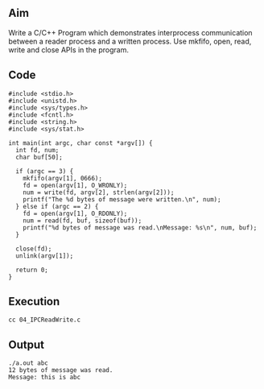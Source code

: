 ## Aim
Write a C/C++ Program which demonstrates interprocess communication between a reader process and a written process. Use mkfifo, open, read, write and close APIs in the program.

## Code
```
#include <stdio.h>
#include <unistd.h>
#include <sys/types.h>
#include <fcntl.h>
#include <string.h>
#include <sys/stat.h>

int main(int argc, char const *argv[]) {
  int fd, num;
  char buf[50];

  if (argc == 3) {
    mkfifo(argv[1], 0666);
    fd = open(argv[1], O_WRONLY);
    num = write(fd, argv[2], strlen(argv[2]));
    printf("The %d bytes of message were written.\n", num);
  } else if (argc == 2) {
    fd = open(argv[1], O_RDONLY);
    num = read(fd, buf, sizeof(buf));
    printf("%d bytes of message was read.\nMessage: %s\n", num, buf);
  }

  close(fd);
  unlink(argv[1]);

  return 0;
}

```

## Execution
```
cc 04_IPCReadWrite.c  
```

## Output
```
./a.out abc
12 bytes of message was read.
Message: this is abc
```
